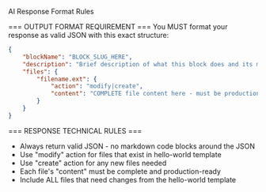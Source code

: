 AI Response Format Rules

=== OUTPUT FORMAT REQUIREMENT ===
You MUST format your response as valid JSON with this exact structure:

```json
{
    "blockName": "BLOCK_SLUG_HERE",
    "description": "Brief description of what this block does and its main functionality",
    "files": {
        "filename.ext": {
            "action": "modify|create",
            "content": "COMPLETE file content here - must be production ready"
        }
    }
}
```

=== RESPONSE TECHNICAL RULES ===
- Always return valid JSON - no markdown code blocks around the JSON
- Use "modify" action for files that exist in hello-world template
- Use "create" action for any new files needed
- Each file's "content" must be complete and production-ready
- Include ALL files that need changes from the hello-world template
